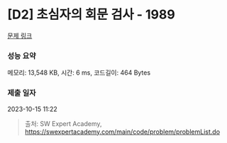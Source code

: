 # [D2] 초심자의 회문 검사 - 1989 

[문제 링크](https://swexpertacademy.com/main/code/problem/problemDetail.do?contestProbId=AV5PyTLqAf4DFAUq) 

### 성능 요약

메모리: 13,548 KB, 시간: 6 ms, 코드길이: 464 Bytes

### 제출 일자

2023-10-15 11:22



> 출처: SW Expert Academy, https://swexpertacademy.com/main/code/problem/problemList.do